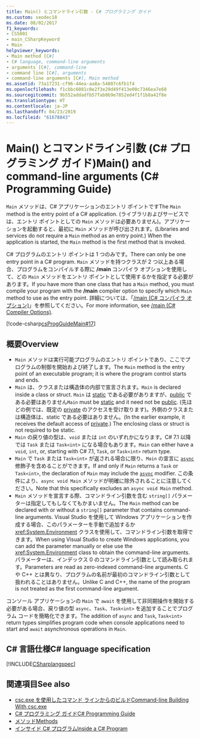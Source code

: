 ```yaml
---
title: Main() とコマンドライン引数 - C# プログラミング ガイド
ms.custom: seodec18
ms.date: 08/02/2017
f1_keywords:
- CS5001
- main_CSharpKeyword
- Main
helpviewer_keywords:
- Main method [C#]
- C# language, command-line arguments
- arguments [C#], command-line
- command line [C#], arguments
- command-line arguments [C#], Main method
ms.assetid: 73a17231-cf96-44ea-aa8a-54807c6fb1f4
ms.openlocfilehash: f1cbbc6081c0e2f3e29d49f413e00c7346ea7e60
ms.sourcegitcommit: 9b552addadfb57fab0b9e7852ed4f1f1b8a42f8e
ms.translationtype: HT
ms.contentlocale: ja-JP
ms.lasthandoff: 04/23/2019
ms.locfileid: "61678843"
---
```

# <a name="main-and-command-line-arguments-c-programming-guide"></a><span data-ttu-id="40144-102">Main() とコマンドライン引数 (C# プログラミング ガイド)</span><span class="sxs-lookup"><span data-stu-id="40144-102">Main() and command-line arguments (C# Programming Guide)</span></span>

<span data-ttu-id="40144-103">`Main` メソッドは、C# アプリケーションのエントリ ポイントです</span><span class="sxs-lookup"><span data-stu-id="40144-103">The `Main` method is the entry point of a C# application.</span></span> <span data-ttu-id="40144-104">(ライブラリおよびサービスでは、エントリ ポイントとしての `Main` メソッドは必要ありません)。アプリケーションを起動すると、最初に `Main` メソッドが呼び出されます。</span><span class="sxs-lookup"><span data-stu-id="40144-104">(Libraries and services do not require a `Main` method as an entry point.) When the application is started, the `Main` method is the first method that is invoked.</span></span>

 <span data-ttu-id="40144-105">C# プログラムのエントリ ポイントは 1 つのみです。</span><span class="sxs-lookup"><span data-stu-id="40144-105">There can only be one entry point in a C# program.</span></span> <span data-ttu-id="40144-106">`Main` メソッドを持つクラスが 2 つ以上ある場合、プログラムをコンパイルする際に **/main** コンパイラ オプションを使用して、どの `Main` メソッドをエントリ ポイントとして使用するかを指定する必要があります。</span><span class="sxs-lookup"><span data-stu-id="40144-106">If you have more than one class that has a `Main` method, you must compile your program with the **/main** compiler option to specify which `Main` method to use as the entry point.</span></span> <span data-ttu-id="40144-107">詳細については、「[/main (C# コンパイラ オプション)](../../../csharp/language-reference/compiler-options/main-compiler-option.md)」を参照してください。</span><span class="sxs-lookup"><span data-stu-id="40144-107">For more information, see [/main (C# Compiler Options)](../../../csharp/language-reference/compiler-options/main-compiler-option.md).</span></span>

 [!code-csharp[csProgGuideMain#17](~/samples/snippets/csharp/VS_Snippets_VBCSharp/csProgGuideMain/CS/Class1.cs#17)]

## <a name="overview"></a><span data-ttu-id="40144-108">概要</span><span class="sxs-lookup"><span data-stu-id="40144-108">Overview</span></span>

- <span data-ttu-id="40144-109">`Main` メソッドは実行可能プログラムのエントリ ポイントであり、ここでプログラムの制御を開始および終了します。</span><span class="sxs-lookup"><span data-stu-id="40144-109">The `Main` method is the entry point of an executable program; it is where the program control starts and ends.</span></span>
- <span data-ttu-id="40144-110">`Main` は、クラスまたは構造体の内部で宣言されます。</span><span class="sxs-lookup"><span data-stu-id="40144-110">`Main` is declared inside a class or struct.</span></span> <span data-ttu-id="40144-111">`Main` は [static](../../../csharp/language-reference/keywords/static.md) である必要がありますが、[public](../../../csharp/language-reference/keywords/public.md) である必要はありません</span><span class="sxs-lookup"><span data-stu-id="40144-111">`Main` must be [static](../../../csharp/language-reference/keywords/static.md) and it need not be [public](../../../csharp/language-reference/keywords/public.md).</span></span> <span data-ttu-id="40144-112">(先ほどの例では、既定の [private](../../../csharp/language-reference/keywords/private.md) のアクセスを受け取ります)。外側のクラスまたは構造体は、static である必要はありません。</span><span class="sxs-lookup"><span data-stu-id="40144-112">(In the earlier example, it receives the default access of [private](../../../csharp/language-reference/keywords/private.md).) The enclosing class or struct is not required to be static.</span></span>
- <span data-ttu-id="40144-113">`Main` の戻り値の型は、`void` または `int` のいずれかになります。C# 7.1 以降では `Task` または `Task<int>` になる場合もあります。</span><span class="sxs-lookup"><span data-stu-id="40144-113">`Main` can either have a `void`, `int`, or, starting with C# 7.1, `Task`, or `Task<int>` return type.</span></span>
- <span data-ttu-id="40144-114">`Main` で `Task` または `Task<int>` が返される場合に限り、`Main` の宣言に [`async`](../../language-reference/keywords/async.md) 修飾子を含めることができます。</span><span class="sxs-lookup"><span data-stu-id="40144-114">If and only if `Main` returns a `Task` or `Task<int>`, the declaration of `Main` may include the [`async`](../../language-reference/keywords/async.md) modifier.</span></span> <span data-ttu-id="40144-115">この条件により、`async void Main` メソッドが明確に除外されることに注意してください。</span><span class="sxs-lookup"><span data-stu-id="40144-115">Note that this specifically excludes an `async void Main` method.</span></span>
- <span data-ttu-id="40144-116">`Main` メソッドを宣言する際、コマンドライン引数を含む `string[]` パラメーターは指定してもしなくてもかまいません。</span><span class="sxs-lookup"><span data-stu-id="40144-116">The `Main` method can be declared with or without a `string[]` parameter that contains command-line arguments.</span></span> <span data-ttu-id="40144-117">Visual Studio を使用して Windows アプリケーションを作成する場合、このパラメーターを手動で追加するか <xref:System.Environment> クラスを使用して、コマンドライン引数を取得できます。</span><span class="sxs-lookup"><span data-stu-id="40144-117">When using Visual Studio to create Windows applications, you can add the parameter manually or else use the <xref:System.Environment> class to obtain the command-line arguments.</span></span> <span data-ttu-id="40144-118">パラメーターは、インデックス 0 のコマンドライン引数として読み取られます。</span><span class="sxs-lookup"><span data-stu-id="40144-118">Parameters are read as zero-indexed command-line arguments.</span></span> <span data-ttu-id="40144-119">C や C++ とは異なり、プログラムの名前が最初のコマンドライン引数として扱われることはありません。</span><span class="sxs-lookup"><span data-stu-id="40144-119">Unlike C and C++, the name of the program is not treated as the first command-line argument.</span></span>

<span data-ttu-id="40144-120">コンソール アプリケーションの `Main` で `await` を使用して非同期操作を開始する必要がある場合、戻り値の型 `async`、`Task`、`Task<int>` を追加することでプログラム コードを簡略化できます。</span><span class="sxs-lookup"><span data-stu-id="40144-120">The addition of `async` and `Task`, `Task<int>` return types simplifies program code when console applications need to start and `await` asynchronous operations in `Main`.</span></span>

## <a name="c-language-specification"></a><span data-ttu-id="40144-121">C# 言語仕様</span><span class="sxs-lookup"><span data-stu-id="40144-121">C# language specification</span></span>

[!INCLUDE[CSharplangspec](~/includes/csharplangspec-md.md)]

## <a name="see-also"></a><span data-ttu-id="40144-122">関連項目</span><span class="sxs-lookup"><span data-stu-id="40144-122">See also</span></span>

- [<span data-ttu-id="40144-123">csc.exe を使用したコマンド ラインからのビルド</span><span class="sxs-lookup"><span data-stu-id="40144-123">Command-line Building With csc.exe</span></span>](../../../csharp/language-reference/compiler-options/command-line-building-with-csc-exe.md)
- [<span data-ttu-id="40144-124">C# プログラミング ガイド</span><span class="sxs-lookup"><span data-stu-id="40144-124">C# Programming Guide</span></span>](../../../csharp/programming-guide/index.md)
- [<span data-ttu-id="40144-125">メソッド</span><span class="sxs-lookup"><span data-stu-id="40144-125">Methods</span></span>](../../../csharp/programming-guide/classes-and-structs/methods.md)
- [<span data-ttu-id="40144-126">インサイド C# プログラム</span><span class="sxs-lookup"><span data-stu-id="40144-126">Inside a C# Program</span></span>](../../../csharp/programming-guide/inside-a-program/index.md)
